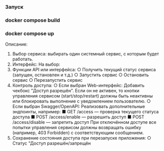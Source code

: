 ### Запуск
### docker compose build
### docker compose up

Описание:
1. Выбор сервиса: выбирать один системный сервис, с которым будет
работать.
2. Интерфейс: На выбор:
3. Функции API или интерфейса:
○ Получить текущий статус сервиса (запущен, остановлен и т.д.)
○ Запустить сервис
○ Остановить сервис
○ Перезапустить сервис
4. Контроль доступа:
○ Если выбран Web-интерфейс:
Добавить чекбокс "Доступ разрешён". Если он не активен, то
кнопки управления сервисом (start/stop/restart) должны быть
неактивны или блокировать выполнение с уведомлением
пользователю.
○ Если выбран Swagger/OpenAPI:
Реализовать дополнительные эндпоинты, например:
■ GET /access — проверка текущего статуса доступа
■ POST /access/enable — разрешить доступ
■ POST /access/disable — запретить доступ
При отключённом доступе все попытки управления
сервисом должны возвращать ошибку (например, 403
Forbidden) с соответствующим сообщением.
5. Сохранение состояния доступа при перезапуске приложения:
○
Статус "Доступ разрешён/запрещён